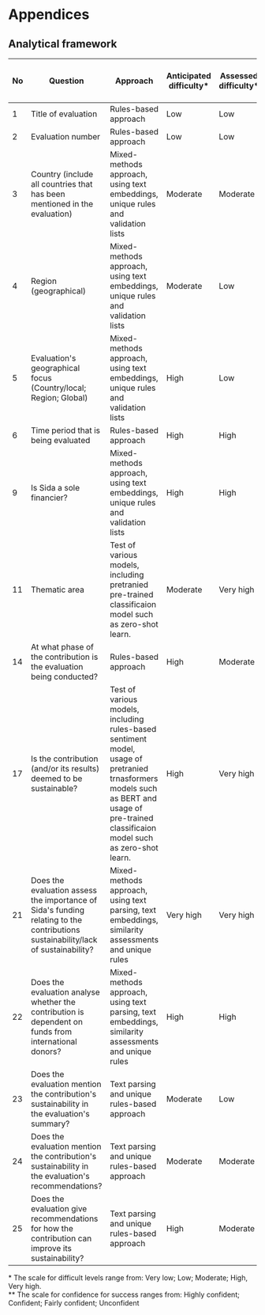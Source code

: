 # Appendices
## Analytical framework

| No | Question                                                                                                                         | Approach                                                                                                                                                                                  | Anticipated difficulty\* | Assessed difficulty\* | Confidence for success\*\* | Accuracy | Label counts | Random Ajd. Accuracy | Strategy vs. Third Party | LME vs. Third Party |
| -- | -------------------------------------------------------------------------------------------------------------------------------- | ----------------------------------------------------------------------------------------------------------------------------------------------------------------------------------------- | ------------------------ | --------------------- | -------------------------- | -------- | ------------ | -------------------- | ------------------------ | ------------------- |
| 1  | Title of evaluation                                                                                                              | Rules-based approach                                                                                                                                                                      | Low                      | Low                   | Highly confident           | ≈ 100%   | \-           | \-                   | \-                       | \-                  |
| 2  | Evaluation number                                                                                                                | Rules-based approach                                                                                                                                                                      | Low                      | Low                   | Highly confident           | ≈ 100%   | \-           | \-                   | \-                       | \-                  |
| 3  | Country (include all countries that has been mentioned in the evaluation)                                                        | Mixed-methods approach, using text embeddings, unique rules and validation lists                                                                                                          | Moderate                 | Moderate              | Confident                  | 73%      | \-           | \-                   | 54%                      | 86%                 |
| 4  | Region (geographical)                                                                                                            | Mixed-methods approach, using text embeddings, unique rules and validation lists                                                                                                          | Moderate                 | Low                   | Confident                  | 79%      | 6            | 25%                  | 55%                      | 67%                 |
| 5  | Evaluation's geographical focus (Country/local; Region; Global)                                                                  | Mixed-methods approach, using text embeddings, unique rules and validation lists                                                                                                          | High                     | Low                   | Unconfident                | 86%      | 3            | 51%                  | 79%                      | 80%                 |
| 6  | Time period that is being evaluated                                                                                              | Rules-based approach                                                                                                                                                                      | High                     | High                  | Fairly confident           | 63%      | \-           | \-                   | 57%                      | 100%                |
| 9  | Is Sida a sole financier?                                                                                                        | Mixed-methods approach, using text embeddings, unique rules and validation lists                                                                                                          | High                     | High                  | Fairly confident           | 72%      | 2            | 64%                  | 55%                      | 40%                 |
| 11 | Thematic area                                                                                                                    | Test of various models, including pretranied pre-trained classificaion model such as zero-shot learn.                                                                                     | Moderate                 | Very high             | Fairly confident           | 44%      | 16           | \-                   | \-                       | \-                  |
| 14 | At what phase of the contribution is the evaluation being conducted?                                                             | Rules-based approach                                                                                                                                                                      | High                     | Moderate              | Fairly confident           | 76%      | 4            | 52%                  | 72%                      | 60%                 |
| 17 | Is the contribution (and/or its results) deemed to be sustainable?                                                               | Test of various models, including rules-based sentiment model, usage of pretranied trnasformers models such as BERT and usage of pre-trained classificaion model such as zero-shot learn. | High                     | Very high             | Confident                  | 40%      | 4            | 30%                  | 49%                      | 47%                 |
| 21 | Does the evaluation assess the importance of Sida's funding relating to the contributions sustainability/lack of sustainability? | Mixed-methods approach, using text parsing, text embeddings, similarity assessments and unique rules                                                                                      | Very high                | Very high             | Unconfident                | 68%      | 4            | 55%                  | 55%                      | 50%                 |
| 22 | Does the evaluation analyse whether the contribution is dependent on funds from international donors?                            | Mixed-methods approach, using text parsing, text embeddings, similarity assessments and unique rules                                                                                      | High                     | High                  | Fairly confident           | 78%      | 2            | 59%                  | 59%                      | 80%                 |
| 23 | Does the evaluation mention the contribution's sustainability in the evaluation's summary?                                       | Text parsing and unique rules-based approach                                                                                                                                              | Moderate                 | Low                   | Confident                  | 84%      | 2            | 69%                  | 76%                      | 60%                 |
| 24 | Does the evaluation mention the contribution's sustainability in the evaluation's recommendations?                               | Text parsing and unique rules-based approach                                                                                                                                              | Moderate                 | Moderate              | Confident                  | 67%      | 2            | 71%                  | 66%                      | 69%                 |
| 25 | Does the evaluation give recommendations for how the contribution can improve its sustainability?                                | Text parsing and unique rules-based approach                                                                                                                                              | High                     | Moderate              | Fairly confident           | 67%      | 2            | 71%                  | 66%                      | 69%                 |

\* The scale for difficult levels range from: Very low; Low; Moderate; High, Very high.                           
\*\* The scale for confidence for success ranges from: Highly confident; Confident; Fairly confident; Unconfident 
